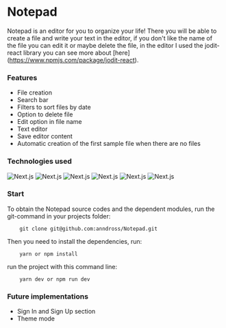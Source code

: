 # Notepad

Notepad is an editor for you to organize your life! There you will be able to create a file and write your text in the editor, if you don't like the name of the file you can edit it or maybe delete the file, in the editor I used the jodit-react library you can see more about [here] (https://www.npmjs.com/package/jodit-react).

### Features

- File creation
- Search bar
- Filters to sort files by date
- Option to delete file
- Edit option in file name
- Text editor
- Save editor content
- Automatic creation of the first sample file when there are no files

### Technologies used

![Next.js](https://img.shields.io/badge/next.js-000000?style=for-the-badge&logo=nextdotjs&logoColor=white)
![Next.js](https://img.shields.io/badge/JavaScript-323330?style=for-the-badge&logo=javascript&logoColor=F7DF1E)
![Next.js](https://img.shields.io/badge/Tailwind_CSS-38B2AC?style=for-the-badge&logo=tailwind-css&logoColor=white)
![Next.js](https://img.shields.io/badge/MongoDB-4EA94B?style=for-the-badge&logo=mongodb&logoColor=white)
![Next.js](https://img.shields.io/badge/TypeScript-007ACC?style=for-the-badge&logo=typescript&logoColor=white)
![Next.js](https://img.shields.io/badge/Yarn-2C8EBB?style=for-the-badge&logo=yarn&logoColor=white)

### Start

To obtain the Notepad source codes and the dependent modules, run the git-command in your projects folder:

```
    git clone git@github.com:anndross/Notepad.git
```

Then you need to install the dependencies, run:

```
    yarn or npm install
```

run the project with this command line:

```
    yarn dev or npm run dev
```

### Future implementations

- Sign In and Sign Up section
- Theme mode
